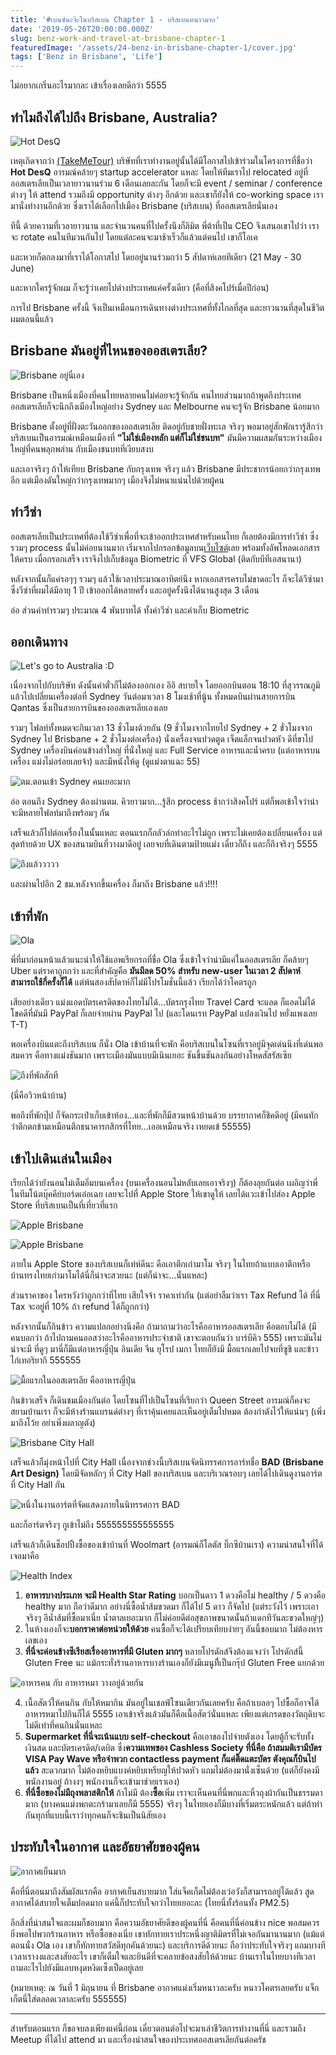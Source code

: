 ```yaml
---
title: '#เบนซ์นะจ๊ะในบริสเบน Chapter 1 - บริสเบนหนาวมาก'
date: '2019-05-26T20:00:00.000Z'
slug: benz-work-and-travel-at-brisbane-chapter-1
featuredImage: '/assets/24-benz-in-brisbane-chapter-1/cover.jpg'
tags: ['Benz in Brisbane', 'Life']
---
```


ไม่อยากเกริ่นอะไรมากละ เข้าเรื่องเลยดีกว่า 5555

## ทำไมถึงได้ไปถึง Brisbane, Australia?

![Hot DesQ](./00.png)

เหตุเกิดจากว่า [(TakeMeTour)](https://www.takemetour.com) บริษัทที่เราทำงานอยู่นั้นได้มีโอกาสไปเข้าร่วมในโครงการที่ชื่อว่า **Hot DesQ** อารมณ์คล้ายๆ startup accelerator แหละ โดยให้ทีมเราไป relocated อยู่ที่ออสเตรเลียเป็นเวลายาวนานร่วม 6 เดือนเลยละกัน โดยก็จะมี event / seminar / conference ต่างๆ ให้ attend รวมถึงมี opportunity ต่างๆ อีกด้วย และเขาก็ยังให้ co-working space เรามานั่งทำงานอีกด้วย ซึ่งเราได้เลือกไปเมือง Brisbane (บริสเบน) ที่ออสเตรเลียนั่นเอง

ทีนี้ ด้วยความที่เวลายาวนาน และจำนวนคนที่ไปครั้งนึงก็ลิมิต พี่ต้าที่เป็น CEO จึงเสนอเขาไปว่า เราจะ rotate คนในทีมวนกันไป โดยแต่ละคนจะมาช้าเร็วก็แล้วแต่คนไป เขาก็โอเค

และหวยก็ตกลงมาที่เราได้โอกาสไป โดยอยู่นานร่วมกว่า 5 สัปดาห์เลยทีเดียว (21 May - 30 June)

และหากใครรู้จักผม ก็จะรู้ว่าเคยไปต่างประเทศแค่ครั้งเดียว (คือที่สิงคโปร์เมื่อปีก่อน)

การไป Brisbane ครั้งนี้ จึงเป็นเหมือนการเดินทางต่างประเทศที่ทั้งไกลที่สุด และยาวนานที่สุดในชีวิตผมตอนนี้แล้ว

## Brisbane มันอยู่ที่ไหนของออสเตรเลีย?

![Brisbane อยู่นี่เอง](./01.png)

Brisbane เป็นหนึ่งเมืองที่คนไทยหลายคนไม่ค่อยจะรู้จักกัน คนไทยส่วนมากถ้าพูดถึงประเทศออสเตรเลียก็จะนึกถึงเมืองใหญ่อย่าง Sydney และ Melbourne คนจะรู้จัก Brisbane น้อยมาก

Brisbane ตั้งอยู่ที่ฝั่งตะวันออกของออสเตรเลีย ติดอยู่กับชายฝั่งทะเล จริงๆ พอมาอยู่สักพักเรารู้สึกว่า บริสเบนเป็นอารมณ์เหมือนเมืองที่ **"ไม่ใช่เมืองหลัก แต่ก็ไม่ใช่ชนบท"** มันมีความผสมกันระหว่างเมืองใหญ่ที่คนพลุกพล่าน กับเมืองชนบทที่เงียบสงบ

และเอาจริงๆ ถ้าให้เทียบ Brisbane กับกรุงเทพ จริงๆ แล้ว Brisbane มีประชากรน้อยกว่ากรุงเทพอีก แต่เมืองดันใหญ่กว่ากรุงเทพมากๆ เมืองจึงไม่หนาแน่นไปด้วยผู้คน

## ทำวีซ่า

ออสเตรเลียเป็นประเทศที่ต้องใช้วีซ่าเพื่อที่จะเข้าออกประเทศสำหรับคนไทย ก็เลยต้องมีการทำวีซ่า ซึ่งรวมๆ process นั้นไม่ค่อยนานมาก เริ่มจากไปกรอกข้อมูลบน[เว็บไซต์](https://online.immi.gov.au/lusc/login)เลย พร้อมทั้งอัพโหลดเอกสารให้ครบ เมื่อกรอกเสร็จ เราจึงไปเก็บข้อมูล Biometric ที่ VFS Global (ติดกับบีทีเอสนานา)

หลังจากนั้นก็แค่รอๆๆ รวมๆ แล้วใช้เวลาประมาณอาทิตย์นึง หากเอกสารครบไม่ขาดอะไร ก็จะได้วีซ่ามา ซึ่งวีซ่าที่ผมได้มีอายุ 1 ปี เข้าออกได้หลายครั้ง และอยู่ครั้งนึงได้นานสูงสุด 3 เดือน

อ่อ ส่วนค่าทำรวมๆ ประมาณ 4 พันบาทได้ ทั้งค่าวีซ่า และค่าเก็บ Biometric

## ออกเดินทาง

![Let's go to Australia :D](./02.jpg)

เนื่องจากไปกับบริษัท ดังนั้นค่าตั๋วก็ไม่ต้องออกเอง อิอิ สบายใจ โดยออกบินตอน 18:10 ที่สุวรรณภูมิ แล้วไปเปลี่ยนเครื่องต่อที่ Sydney วันต่อมาเวลา 8 โมงเช้าที่นู้น ทั้งหมดบินผ่านสายการบิน Qantas ซึ่งเป็นสายการบินของออสเตรเลียเองเลย

รวมๆ ไฟลท์ทั้งหมดจะกินเวลา 13 ชั่วโมงด้วยกัน (9 ชั่วโมงจากไทยไป Sydney + 2 ขั่วโมงจาก Sydney ไป Brisbane + 2 ชั่วโมงต่อเครื่อง) นั่งเครื่องจนปวดตูด เจ็ตแล็กจนปวดหัว ดีที่ขาไป Sydney เครื่องบินค่อนข้างลำใหญ่ ที่นั่งใหญ่ และ Full Service อาหารและน้ำครบ (แต่อาหารบนเครื่อง แม่งไม่อร่อยเลยจ้า) และมีหนังให้ดู (ดูแม่งตาแฉะ 55)

![ตม.ตอนเข้า Sydney คนเยอะมาก](./03.jpg)

อ่อ ตอนถึง Sydney ต้องผ่านตม.​ คิวยาวมาก...รู้สึก process ช้ากว่าสิงคโปร์ แต่ก็พอเข้าใจว่าน่าจะมีหลายไฟลท์มาถึงพร้อมๆ กัน

เสร็จแล้วก็ไปต่อเครื่องในนั้นแหละ ตอนแรกก็กลัวล่กทำอะไรไม่ถูก เพราะไม่เคยต้องเปลี่ยนเครื่อง แต่สุดท้ายด้วย UX ของสนามบินที่วางมาดีอยู่ เลยจบที่เดินตามป้ายแม่ง เดี๋ยวก็ถึง และก็ถึงจริงๆ 5555

![ถึงแล้ววววว](./04.jpg)

และผ่านไปอีก 2 ชม.หลังจากขึ้นเครื่อง ก็มาถึง Brisbane แล้ว!!!!

## เข้าที่พัก

![Ola](./05.png)

พี่ที่มาก่อนหน้าแล้วแนะนำให้ใช้แอพเรียกรถที่ชื่อ Ola ซึ่งเข้าใจว่าน่ามีแค่ในออสเตรเลีย ก็คล้ายๆ Uber แต่ราคาถูกกว่า และที่สำคัญคือ **มันมีลด 50% สำหรับ new-user ในเวลา 2 สัปดาห์ สามารถใช้กี่ครั้งก็ได้** แต่พ้นสองสัปดาห์ก็ไม่มีโปรโมชั่นนี้แล้ว เรียกได้ว่าโคตรถูก

เสียอย่างเดียว แม่งแอดบัตรเครดิตของไทยไม่ได้...บัตรกรุงไทย Travel Card จะแอด ก็แอดไม่ได้ โชคดีที่มันมี PayPal ก็เลยจ่ายผ่าน PayPal ไป (และโดนเรท PayPal แปลงเงินไป หยั่งแพงเลย T-T)

พอเครื่องบินแตะถึงบริสเบน ก็นั่ง Ola เข้าบ้านที่จะพัก คือบริสเบนในโซนที่เราอยู่มีจุดเด่นนึงที่เด่นพอสมควร คือทางแม่งชันมาก เพราะเมืองมันแบบมีเนินเยอะ ชันขึ้นชันลงกันอย่างโหดสัสรัสเซีย

![ถึงที่พักสักที](./06.jpg)

(นี่คือวิวหน้าบ้าน)

พอถึงที่พักปุ๊ป ก็จัดกระเป๋าเก็บเข้าห้อง...และที่พักก็มีสวนหน้าบ้านด้วย บรรยากาศก็ชิคดีอยู่ (มีคนทักว่าตึกตกข้ามเหมือนตึกธนาคารกสิกรที่ไทย...เออเหมือนจริง เหยดเข้ 55555)

## เข้าไปเดินเล่นในเมือง

เรียกได้ว่ายังนอนไม่เต็มอิ่มบนเครื่อง (บนเครื่องนอนไม่หลับเลยเอาจริงๆ) ก็ต้องลุยกันต่อ เผอิญว่าพี่ในทีมโน้ตบุ๊คคีย์บอร์ดเอ๋อเฉย เลยจะไปที่ Apple Store ให้เขาดูให้ เลยได้แวะเข้าไปส่อง Apple Store ที่บริสเบนเป็นที่เที่ยวที่แรก

![Apple Brisbane](./07.jpg)

![Apple Brisbane](./08.jpg)

ภายใน Apple Store ของบริสเบนก็เท่ห์ดีนะ คือเอาตึกเก่ามาโม จริงๆ ในไทยถ้าแบบเอาตึกหรือบ้านทรงไทยเก่ามาโมได้นี่ก็น่าจะสวยนะ (แต่ก็น่าจะ...นั่นแหละ)

ส่วนราคาของ ใครหวังว่าถูกกว่าที่ไทย เสียใจจ้า ราคาเท่ากัน (แต่อย่าลืมว่าเรา Tax Refund ได้ ที่นี่ Tax จะอยู่ที่ 10% ถ้า refund ได้ก็ถูกกว่า)

หลังจากนั้นก็กินข้าว ความแปลกอย่างนึงคือ ถ้ามาถามว่าอะไรคืออาหารออสเตรเลีย คือตอบไม่ได้ (มีคนบอกว่า ถ้าไปถามคนออสว่าอะไรคืออาหารประจำชาติ เขาจะตอบกันว่า บาร์บีคิว 555) เพราะมันไม่น่าจะมี ที่ดูๆ มานี่ก็มีแต่อาหารญี่ปุ่น อินเดีย จีน ยุโรป เมกา ไทยก็ยังมี มื้อแรกเลยไปจบที่ซูชิ และข้าวไก่เทอริยากิ 555555

![มื้อแรกในออสเตรเลีย คืออาหารญี่ปุ่น](./09.jpg)

กินข้าวเสร็จ ก็เดินชมเมืองกันต่อ โดยโซนที่ไปเป็นโซนที่เรียกว่า Queen Street อารมณ์ก็คงจะสยามบ้านเรา ก็จะมีห้างร้านแบรนด์ต่างๆ ที่เราคุ้นเคยและเห็นอยู่เต็มไปหมด ต้องกำตังไว้ให้แน่นๆ (เพิ่งมาถึงโว้ย อย่าเพิ่งผลาญตัง)

![Brisbane City Hall](./10.jpg)

เสร็จแล้วก็มุ่งหน้าไปที่ City Hall เนื่องจากช่วงนี้บริสเบนจัดนิทรรศการอาร์ทชื่อ **BAD (Brisbane Art Design)** โดยมีจัดหลักๆ ที่ City Hall ของบริสเบน และบริเวณรอบๆ เลยได้ไปเดินดูงานอาร์ตที่ City Hall กัน

![หนึ่งในงานอาร์ตที่จัดแสดงภายในนิทรรศการ BAD](./11.jpg)

และก็อาร์ตจริงๆ กูเข้าไม่ถึง 555555555555555

เสร็จแล้วก็เดินช็อปปิ้งซื้อของเข้าบ้านที่ Woolmart (อารมณ์ก็โลตัส บิ๊กซีบ้านเรา) ความน่าสนใจที่ได้เจอมาคือ

![Health Index](./12.jpg)

1. **อาหารบางประเภท จะมี Health Star Rating** บอกเป็นดาว 1 ดวงคือไม่ healthy / 5 ดวงคือ healthy มาก ถือว่าดีมาก อย่างนี่ซื้อน้ำส้มขวดมา ก็ได้ไป 5 ดาว ก็จัดไป (แต่ระวังไว้ เพราะเอาจริงๆ อีน้ำส้มที่ซื้อมาเนี่ย น้ำตาลเยอะมาก ก็ไม่ค่อยดีต่อสุขภาพขนาดนั้นถ้าแดกทีวันละขวดใหญ่ๆ)
2. ในห้างเองก็จะ**บอกราคาต่อหน่วยให้ด้วย** คนซื้อก็จะได้เปรียบเทียบง่ายๆ อันนี้ชอบมาก ไม่ต้องหารเลขเอง
3. **ที่นี่จะค่อนข้างซีเรียสเรื่องอาหารที่มี Gluten มากๆ** หลายโปรดักส์จึงต้องแจงว่า โปรดักส์นี้ Gluten Free นะ แม้กระทั่งร้านอาหารบางร้านเองก็ยังมีเมนูทีี่เป็นกรุ๊ป Gluten Free แยกด้วย

![อาหารคน กับ อาหารหมา วางอยู่ด้วยกัน](./13.jpg)

4. เนื้อสัตว์ให้คนกิน กับให้หมากิน มันอยู่ในเชลฟ์โซนเดียวกันเลยครับ คือถ้าเบลอๆ ไปซื้อก็อาจได้อาหารหมาไปกินก็ได้ 5555 เอาเข้าจริงแล้วมันก็คือเนื้อสัตว์นั่นแหละ เพียงแต่เกรดของวัตถุดิบจะไม่ดีเท่าที่คนกินนั่นแหละ
5. **Supermarket ที่นี่จะเน้นแบบ self-checkout** คือเอาของไปจ่ายตังเอง โดยตู้ก็จะรับทั้งเงินสด และบัตรเครดิต/เดบิต ซึ่ง**ความเทพของ Cashless Society ที่นี่คือ ถ้าสมมติเรามีบัตร VISA Pay Wave หรือจำพวก contactless payment ก็แค่ติ๊ดแตะบัตร ตังคุณก็บินไปแล้ว** สะดวกมาก ไม่ต้องหยิบแบงค์หยิบเหรียญให้ปวดหัว แถมไม่ต้องมานั่งเซ็นด้วย (แต่ก็ยังคงมีพนักงานอยู่ ถ้างงๆ พนักงานก็จะเข้ามาช่วยเราเอง)
6. **ที่นี่ซื้อของไม่มีถุงพลาสติกให้** ถ้าไม่มี ต้อง**ซื้อ**เพิ่ม เราจะเห็นคนที่นี่พกและหิ้วถุงผ้ากันเป็นธรรมดามาก (บางคนแม่งพกตะกร้ามาเลยก็มี 5555) จริงๆ ในไทยเองก็มีบางที่เริ่มตระหนักแล้ว แต่ถ้าทำกันทุกที่แบบนี้เราว่าทุกคนก็จะชินเป็นนิสัยเอง

## ประทับใจในอากาศ และอัธยาศัยของผู้คน

![อากาศเย็นมาก](./14.png)

คือที่นี่ตอนมาถึงสัมผัสแรกคือ อากาศเย็นสบายมาก ใส่แจ็คเก็ตไม่ต้องเว่อวังก็สามารถอยู่ได้แล้ว สูดอากาศได้สบายใจเต็มปอดมาก แค่นี้ก็ประทับใจกว่าไทยเยอะละ (ไทยนี่ทั้งร้อนทั้ง PM2.5)

อีกสิ่งที่น่าสนใจและผมก็ชอบมาก คือความอัธยาศัยดีของผู้คนที่นี่ คือคนที่นี่ค่อนข้าง nice พอสมควร ยิ่งพอไปพวกร้านอาหาร หรือซื้อของเนี่ย เขาทักทายเราประหนึ่งญาติมิตรที่ไม่เจอกันมานานมาก (แม้แต่ตอนนั่ง Ola เอง เขาก็ทักทายสวัสดีทุกคันด้วยนะ) และบริการดีด้วยนะ ถือว่าประทับใจจริงๆ แถมบางทีเวลาเรางงและสงสัยอะไร เขาก็เต็มใจและยินดีที่จะคลายข้อสงสัยให้ด้วยนะ บ้านเราในไทยบางทีเวลาถามอะไรไปยังมีแอบหงุดหงิดเซ็งเป็ดอยู่เลย

(หมายเหตุ: ณ วันที่ 1 มิถุนายน ที่ Brisbane อากาศแม่งเริ่มหนาวละครับ หนาวโคตรเลยครับ แจ็กเก็ตนี่ใส่ตลอดเวลาละครับ 555555)

---

สำหรับตอนแรก ก็ขอจบลงเพียงแค่นี้ก่อน เดี๋ยวตอนต่อไปจะมาเล่าชีวิตการทำงานที่นี่ และรวมถึง Meetup ที่ได้ไป attend มา และเรื่องน่าสนใจของประเทศออสเตรเลียกันต่อครัช
